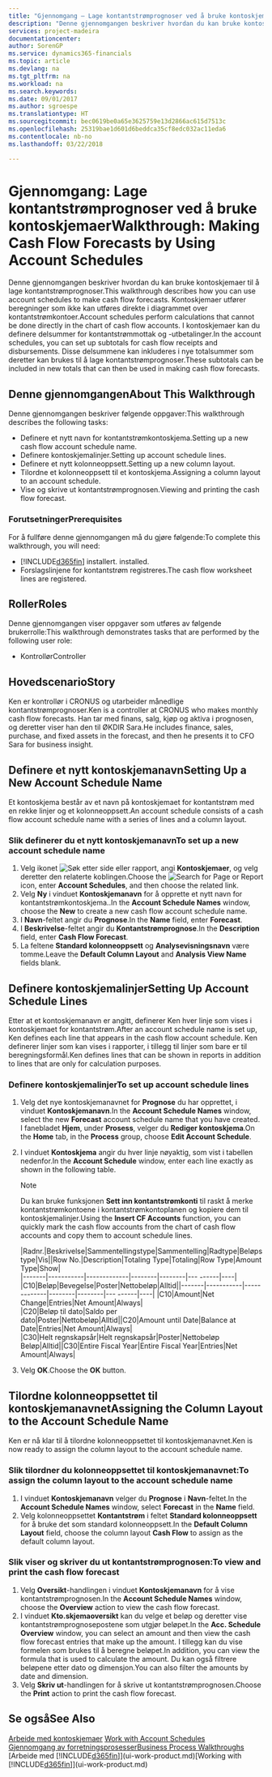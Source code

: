 ```yaml
---
title: "Gjennomgang – Lage kontantstrømprognoser ved å bruke kontoskjemaer | Microsoft-dokumentasjon"
description: "Denne gjennomgangen beskriver hvordan du kan bruke kontoskjemaer til å lage kontantstrømprognoser. Kontoskjemaer utfører beregninger som ikke kan utføres direkte i diagrammet over kontantstrømkontoer. I kontoskjemaer kan du definere delsummer for kontantstrømmottak og -utbetalinger. Disse delsummene kan inkluderes i nye totalsummer som deretter kan brukes til å lage kontantstrømprognoser."
services: project-madeira
documentationcenter: 
author: SorenGP
ms.service: dynamics365-financials
ms.topic: article
ms.devlang: na
ms.tgt_pltfrm: na
ms.workload: na
ms.search.keywords: 
ms.date: 09/01/2017
ms.author: sgroespe
ms.translationtype: HT
ms.sourcegitcommit: bec0619be0a65e3625759e13d2866ac615d7513c
ms.openlocfilehash: 25319bae1d601d6beddca35cf8edc032ac11eda6
ms.contentlocale: nb-no
ms.lasthandoff: 03/22/2018

---
```

# <a name="walkthrough-making-cash-flow-forecasts-by-using-account-schedules"></a><span data-ttu-id="a8a65-106">Gjennomgang: Lage kontantstrømprognoser ved å bruke kontoskjemaer</span><span class="sxs-lookup"><span data-stu-id="a8a65-106">Walkthrough: Making Cash Flow Forecasts by Using Account Schedules</span></span>
<span data-ttu-id="a8a65-107">Denne gjennomgangen beskriver hvordan du kan bruke kontoskjemaer til å lage kontantstrømprognoser.</span><span class="sxs-lookup"><span data-stu-id="a8a65-107">This walkthrough describes how you can use account schedules to make cash flow forecasts.</span></span> <span data-ttu-id="a8a65-108">Kontoskjemaer utfører beregninger som ikke kan utføres direkte i diagrammet over kontantstrømkontoer.</span><span class="sxs-lookup"><span data-stu-id="a8a65-108">Account schedules perform calculations that cannot be done directly in the chart of cash flow accounts.</span></span> <span data-ttu-id="a8a65-109">I kontoskjemaer kan du definere delsummer for kontantstrømmottak og -utbetalinger.</span><span class="sxs-lookup"><span data-stu-id="a8a65-109">In the account schedules, you can set up subtotals for cash flow receipts and disbursements.</span></span> <span data-ttu-id="a8a65-110">Disse delsummene kan inkluderes i nye totalsummer som deretter kan brukes til å lage kontantstrømprognoser.</span><span class="sxs-lookup"><span data-stu-id="a8a65-110">These subtotals can be included in new totals that can then be used in making cash flow forecasts.</span></span>  

## <a name="about-this-walkthrough"></a><span data-ttu-id="a8a65-111">Denne gjennomgangen</span><span class="sxs-lookup"><span data-stu-id="a8a65-111">About This Walkthrough</span></span>  
<span data-ttu-id="a8a65-112">Denne gjennomgangen beskriver følgende oppgaver:</span><span class="sxs-lookup"><span data-stu-id="a8a65-112">This walkthrough describes the following tasks:</span></span>  

- <span data-ttu-id="a8a65-113">Definere et nytt navn for kontantstrømkontoskjema.</span><span class="sxs-lookup"><span data-stu-id="a8a65-113">Setting up a new cash flow account schedule name.</span></span>  
- <span data-ttu-id="a8a65-114">Definere kontoskjemalinjer.</span><span class="sxs-lookup"><span data-stu-id="a8a65-114">Setting up account schedule lines.</span></span>  
- <span data-ttu-id="a8a65-115">Definere et nytt kolonneoppsett.</span><span class="sxs-lookup"><span data-stu-id="a8a65-115">Setting up a new column layout.</span></span>  
- <span data-ttu-id="a8a65-116">Tilordne et kolonneoppsett til et kontoskjema.</span><span class="sxs-lookup"><span data-stu-id="a8a65-116">Assigning a column layout to an account schedule.</span></span>  
- <span data-ttu-id="a8a65-117">Vise og skrive ut kontantstrømprognosen.</span><span class="sxs-lookup"><span data-stu-id="a8a65-117">Viewing and printing the cash flow forecast.</span></span>  

### <a name="prerequisites"></a><span data-ttu-id="a8a65-118">Forutsetninger</span><span class="sxs-lookup"><span data-stu-id="a8a65-118">Prerequisites</span></span>  
<span data-ttu-id="a8a65-119">For å fullføre denne gjennomgangen må du gjøre følgende:</span><span class="sxs-lookup"><span data-stu-id="a8a65-119">To complete this walkthrough, you will need:</span></span>  

- [!INCLUDE[d365fin](includes/d365fin_md.md)]<span data-ttu-id="a8a65-120"> installert.</span><span class="sxs-lookup"><span data-stu-id="a8a65-120"> installed.</span></span>  
- <span data-ttu-id="a8a65-121">Forslagslinjene for kontantstrøm registreres.</span><span class="sxs-lookup"><span data-stu-id="a8a65-121">The cash flow worksheet lines are registered.</span></span>  

## <a name="roles"></a><span data-ttu-id="a8a65-122">Roller</span><span class="sxs-lookup"><span data-stu-id="a8a65-122">Roles</span></span>  
<span data-ttu-id="a8a65-123">Denne gjennomgangen viser oppgaver som utføres av følgende brukerrolle:</span><span class="sxs-lookup"><span data-stu-id="a8a65-123">This walkthrough demonstrates tasks that are performed by the following user role:</span></span>  

- <span data-ttu-id="a8a65-124">Kontrollør</span><span class="sxs-lookup"><span data-stu-id="a8a65-124">Controller</span></span>  

## <a name="story"></a><span data-ttu-id="a8a65-125">Hovedscenario</span><span class="sxs-lookup"><span data-stu-id="a8a65-125">Story</span></span>  
<span data-ttu-id="a8a65-126">Ken er kontrollør i CRONUS og utarbeider månedlige kontantstrømprognoser.</span><span class="sxs-lookup"><span data-stu-id="a8a65-126">Ken is a controller at CRONUS who makes monthly cash flow forecasts.</span></span> <span data-ttu-id="a8a65-127">Han tar med finans, salg, kjøp og aktiva i prognosen, og deretter viser han den til ØKDIR Sara.</span><span class="sxs-lookup"><span data-stu-id="a8a65-127">He includes finance, sales, purchase, and fixed assets in the forecast, and then he presents it to CFO Sara for business insight.</span></span>  

## <a name="setting-up-a-new-account-schedule-name"></a><span data-ttu-id="a8a65-128">Definere et nytt kontoskjemanavn</span><span class="sxs-lookup"><span data-stu-id="a8a65-128">Setting Up a New Account Schedule Name</span></span>  
<span data-ttu-id="a8a65-129">Et kontoskjema består av et navn på kontoskjemaet for kontantstrøm med en rekke linjer og et kolonneoppsett.</span><span class="sxs-lookup"><span data-stu-id="a8a65-129">An account schedule consists of a cash flow account schedule name with a series of lines and a column layout.</span></span>  

### <a name="to-set-up-a-new-account-schedule-name"></a><span data-ttu-id="a8a65-130">Slik definerer du et nytt kontoskjemanavn</span><span class="sxs-lookup"><span data-stu-id="a8a65-130">To set up a new account schedule name</span></span>  

1.  <span data-ttu-id="a8a65-131">Velg ikonet ![Søk etter side eller rapport](media/ui-search/search_small.png "Søk etter side eller rapport"), angi **Kontoskjemaer**, og velg deretter den relaterte koblingen.</span><span class="sxs-lookup"><span data-stu-id="a8a65-131">Choose the ![Search for Page or Report](media/ui-search/search_small.png "Search for Page or Report icon") icon, enter **Account Schedules**, and then choose the related link.</span></span>  
2.  <span data-ttu-id="a8a65-132">Velg **Ny** i vinduet **Kontoskjemanavn** for å opprette et nytt navn for kontantstrømkontoskjema..</span><span class="sxs-lookup"><span data-stu-id="a8a65-132">In the **Account Schedule Names** window, choose the **New** to create a new cash flow account schedule name.</span></span>  
3.  <span data-ttu-id="a8a65-133">I **Navn**-feltet angir du **Prognose**.</span><span class="sxs-lookup"><span data-stu-id="a8a65-133">In the **Name** field, enter **Forecast**.</span></span>  
4.  <span data-ttu-id="a8a65-134">I **Beskrivelse**-feltet angir du **Kontantstrømprognose**.</span><span class="sxs-lookup"><span data-stu-id="a8a65-134">In the **Description** field, enter **Cash Flow Forecast**.</span></span>  
5.  <span data-ttu-id="a8a65-135">La feltene **Standard kolonneoppsett** og **Analysevisningsnavn** være tomme.</span><span class="sxs-lookup"><span data-stu-id="a8a65-135">Leave the **Default Column Layout** and **Analysis View Name** fields blank.</span></span>  

## <a name="setting-up-account-schedule-lines"></a><span data-ttu-id="a8a65-136">Definere kontoskjemalinjer</span><span class="sxs-lookup"><span data-stu-id="a8a65-136">Setting Up Account Schedule Lines</span></span>  
<span data-ttu-id="a8a65-137">Etter at et kontoskjemanavn er angitt, definerer Ken hver linje som vises i kontoskjemaet for kontantstrøm.</span><span class="sxs-lookup"><span data-stu-id="a8a65-137">After an account schedule name is set up, Ken defines each line that appears in the cash flow account schedule.</span></span> <span data-ttu-id="a8a65-138">Ken definerer linjer som kan vises i rapporter, i tillegg til linjer som bare er til beregningsformål.</span><span class="sxs-lookup"><span data-stu-id="a8a65-138">Ken defines lines that can be shown in reports in addition to lines that are only for calculation purposes.</span></span>  

### <a name="to-set-up-account-schedule-lines"></a><span data-ttu-id="a8a65-139">Definere kontoskjemalinjer</span><span class="sxs-lookup"><span data-stu-id="a8a65-139">To set up account schedule lines</span></span>  

1.  <span data-ttu-id="a8a65-140">Velg det nye kontoskjemanavnet for **Prognose** du har opprettet, i vinduet **Kontoskjemanavn**.</span><span class="sxs-lookup"><span data-stu-id="a8a65-140">In the **Account Schedule Names** window, select the new **Forecast** account schedule name that you have created.</span></span> <span data-ttu-id="a8a65-141">I fanebladet **Hjem**, under **Prosess**, velger du **Rediger kontoskjema**.</span><span class="sxs-lookup"><span data-stu-id="a8a65-141">On the **Home** tab, in the **Process** group, choose **Edit Account Schedule**.</span></span>  
2.  <span data-ttu-id="a8a65-142">I vinduet **Kontoskjema** angir du hver linje nøyaktig, som vist i tabellen nedenfor.</span><span class="sxs-lookup"><span data-stu-id="a8a65-142">In the **Account Schedule** window, enter each line exactly as shown in the following table.</span></span>  

    > [!NOTE]  
    >  <span data-ttu-id="a8a65-143">Du kan bruke funksjonen **Sett inn kontantstrømkonti** til raskt å merke kontantstrømkontoene i kontantstrømkontoplanen og kopiere dem til kontoskjemalinjer.</span><span class="sxs-lookup"><span data-stu-id="a8a65-143">Using the **Insert CF Accounts** function, you can quickly mark the cash flow accounts from the chart of cash flow accounts and copy them to account schedule lines.</span></span>  

    <span data-ttu-id="a8a65-144">|Radnr.|Beskrivelse|Sammentellingstype|Sammentelling|Radtype|Beløpstype|Vis|</span><span class="sxs-lookup"><span data-stu-id="a8a65-144">|Row No.|Description|Totaling Type|Totaling|Row Type|Amount Type|Show|</span></span>  
    <span data-ttu-id="a8a65-145">|-------|-----------|-------------|--------|--------|---  ------|----| |C10|Beløp|Bevegelse|Poster|Nettobeløp|Alltid|</span><span class="sxs-lookup"><span data-stu-id="a8a65-145">|-------|-----------|-------------|--------|--------|---  ------|----| |C10|Amount|Net Change|Entries|Net Amount|Always|</span></span>  
    <span data-ttu-id="a8a65-146">|C20|Beløp til dato|Saldo per dato|Poster|Nettobeløp|Alltid|</span><span class="sxs-lookup"><span data-stu-id="a8a65-146">|C20|Amount until Date|Balance at Date|Entries|Net Amount|Always|</span></span>  
    <span data-ttu-id="a8a65-147">|C30|Helt regnskapsår|Helt regnskapsår|Poster|Nettobeløp Beløp|Alltid|</span><span class="sxs-lookup"><span data-stu-id="a8a65-147">|C30|Entire Fiscal Year|Entire Fiscal Year|Entries|Net Amount|Always|</span></span>  

4.  <span data-ttu-id="a8a65-148">Velg **OK**.</span><span class="sxs-lookup"><span data-stu-id="a8a65-148">Choose the **OK** button.</span></span>  

## <a name="assigning-the-column-layout-to-the-account-schedule-name"></a><span data-ttu-id="a8a65-149">Tilordne kolonneoppsettet til kontoskjemanavnet</span><span class="sxs-lookup"><span data-stu-id="a8a65-149">Assigning the Column Layout to the Account Schedule Name</span></span>  
<span data-ttu-id="a8a65-150">Ken er nå klar til å tilordne kolonneoppsettet til kontoskjemanavnet.</span><span class="sxs-lookup"><span data-stu-id="a8a65-150">Ken is now ready to assign the column layout to the account schedule name.</span></span>  

### <a name="to-assign-the-column-layout-to-the-account-schedule-name"></a><span data-ttu-id="a8a65-151">Slik tilordner du kolonneoppsettet til kontoskjemanavnet:</span><span class="sxs-lookup"><span data-stu-id="a8a65-151">To assign the column layout to the account schedule name</span></span>  

1.  <span data-ttu-id="a8a65-152">I vinduet **Kontoskjemanavn** velger du **Prognose** i **Navn**-feltet.</span><span class="sxs-lookup"><span data-stu-id="a8a65-152">In the **Account Schedule Names** window, select **Forecast** in the **Name** field.</span></span>  
2.  <span data-ttu-id="a8a65-153">Velg kolonneoppsettet **Kontantstrøm** i feltet **Standard kolonneoppsett** for å bruke det som standard kolonneoppsett.</span><span class="sxs-lookup"><span data-stu-id="a8a65-153">In the **Default Column Layout** field, choose the column layout **Cash Flow** to assign as the default column layout.</span></span>  

### <a name="to-view-and-print-the-cash-flow-forecast"></a><span data-ttu-id="a8a65-154">Slik viser og skriver du ut kontantstrømprognosen:</span><span class="sxs-lookup"><span data-stu-id="a8a65-154">To view and print the cash flow forecast</span></span>  
1.  <span data-ttu-id="a8a65-155">Velg **Oversikt**-handlingen i vinduet **Kontoskjemanavn** for å vise kontantstrømprognosen.</span><span class="sxs-lookup"><span data-stu-id="a8a65-155">In the **Account Schedule Names** window, choose the **Overview** action to view the cash flow forecast.</span></span>  
2.  <span data-ttu-id="a8a65-156">I vinduet **Kto.skjemaoversikt** kan du velge et beløp og deretter vise kontantstrømprognosepostene som utgjør beløpet.</span><span class="sxs-lookup"><span data-stu-id="a8a65-156">In the **Acc. Schedule Overview** window, you can select an amount and then view the cash flow forecast entries that make up the amount.</span></span> <span data-ttu-id="a8a65-157">I tillegg kan du vise formelen som brukes til å beregne beløpet.</span><span class="sxs-lookup"><span data-stu-id="a8a65-157">In addition, you can view the formula that is used to calculate the amount.</span></span> <span data-ttu-id="a8a65-158">Du kan også filtrere beløpene etter dato og dimensjon.</span><span class="sxs-lookup"><span data-stu-id="a8a65-158">You can also filter the amounts by date and dimension.</span></span>  
3.  <span data-ttu-id="a8a65-159">Velg **Skriv ut**-handlingen for å skrive ut kontantstrømprognosen.</span><span class="sxs-lookup"><span data-stu-id="a8a65-159">Choose the **Print** action to print the cash flow forecast.</span></span>  

## <a name="see-also"></a><span data-ttu-id="a8a65-160">Se også</span><span class="sxs-lookup"><span data-stu-id="a8a65-160">See Also</span></span>  
 <span data-ttu-id="a8a65-161">[Arbeide med kontoskjemaer](bi-how-work-account-schedule.md) </span><span class="sxs-lookup"><span data-stu-id="a8a65-161">[Work with Account Schedules](bi-how-work-account-schedule.md) </span></span>  
 [<span data-ttu-id="a8a65-162">Gjennomgang av forretningsprosesser</span><span class="sxs-lookup"><span data-stu-id="a8a65-162">Business Process Walkthroughs</span></span>](walkthrough-business-process-walkthroughs.md)  
 <span data-ttu-id="a8a65-163">[Arbeide med [!INCLUDE[d365fin](includes/d365fin_md.md)]](ui-work-product.md)</span><span class="sxs-lookup"><span data-stu-id="a8a65-163">[Working with [!INCLUDE[d365fin](includes/d365fin_md.md)]](ui-work-product.md)</span></span>

